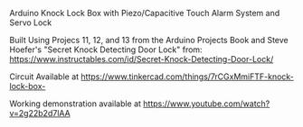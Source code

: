 Arduino Knock Lock Box with Piezo/Capacitive Touch Alarm System and Servo Lock

Built Using Projecs 11, 12, and 13 from the Arduino Projects Book and 
Steve Hoefer's "Secret Knock Detecting Door Lock" from: https://www.instructables.com/id/Secret-Knock-Detecting-Door-Lock/

Circuit Available at https://www.tinkercad.com/things/7rCGxMmiFTF-knock-lock-box-

Working demonstration available at https://www.youtube.com/watch?v=2g22b2d7lAA
